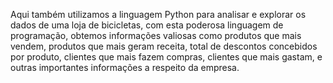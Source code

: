 Aqui também utilizamos a linguagem Python para analisar e explorar os dados de uma loja de bicicletas, com esta poderosa linguagem de programação, obtemos informações valiosas como produtos que mais vendem, produtos que mais geram receita, total de descontos concebidos por produto, clientes que mais fazem compras, clientes que mais gastam, e outras importantes informações a respeito da empresa.
